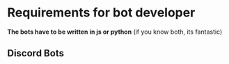 # Requirements for bot developer

**The bots have to be written in js or python** (if you know both, its fantastic)


## Discord Bots
